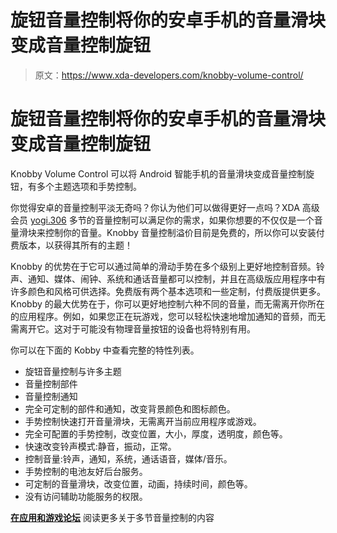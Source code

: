 # 旋钮音量控制将你的安卓手机的音量滑块变成音量控制旋钮

> 原文：<https://www.xda-developers.com/knobby-volume-control/>

# 旋钮音量控制将你的安卓手机的音量滑块变成音量控制旋钮

Knobby Volume Control 可以将 Android 智能手机的音量滑块变成音量控制旋钮，有多个主题选项和手势控制。

你觉得安卓的音量控制平淡无奇吗？你认为他们可以做得更好一点吗？XDA 高级会员 [yogi.306](https://forum.xda-developers.com/member.php?u=5175590) 多节的音量控制可以满足你的需求，如果你想要的不仅仅是一个音量滑块来控制你的音量。Knobby 音量控制溢价目前是免费的，所以你可以安装付费版本，以获得其所有的主题！

Knobby 的优势在于它可以通过简单的滑动手势在多个级别上更好地控制音频。铃声、通知、媒体、闹钟、系统和通话音量都可以控制，并且在高级版应用程序中有许多颜色和风格可供选择。免费版有两个基本选项和一些定制，付费版提供更多。Knobby 的最大优势在于，你可以更好地控制六种不同的音量，而无需离开你所在的应用程序。例如，如果您正在玩游戏，您可以轻松快速地增加通知的音频，而无需离开它。这对于可能没有物理音量按钮的设备也将特别有用。

你可以在下面的 Kobby 中查看完整的特性列表。

*   旋钮音量控制与许多主题
*   音量控制部件
*   音量控制通知
*   完全可定制的部件和通知，改变背景颜色和图标颜色。
*   手势控制快速打开音量滑块，无需离开当前应用程序或游戏。
*   完全可配置的手势控制，改变位置，大小，厚度，透明度，颜色等。
*   快速改变铃声模式:静音，振动，正常。
*   控制音量:铃声，通知，系统，通话语音，媒体/音乐。
*   手势控制的电池友好后台服务。
*   可定制的音量滑块，改变位置，动画，持续时间，颜色等。
*   没有访问辅助功能服务的权限。

**[在应用和游戏论坛](https://forum.xda-developers.com/android/apps-games/app-knobby-volume-control-unique-t4027185/)** 阅读更多关于多节音量控制的内容